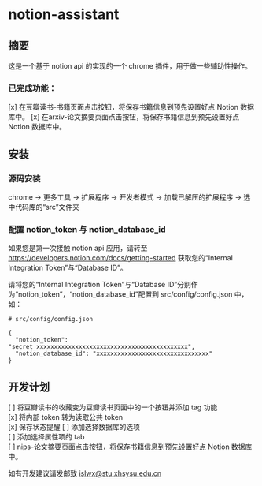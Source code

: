 # notion-assistant

## 摘要

这是一个基于 notion api 的实现的一个 chrome 插件，用于做一些辅助性操作。

### 已完成功能：

[x] 在豆瓣读书-书籍页面点击按钮，将保存书籍信息到预先设置好点 Notion 数据库中。
[x] 在arxiv-论文摘要页面点击按钮，将保存书籍信息到预先设置好点 Notion 数据库中。

## 安装

### 源码安装

chrome -> 更多工具 -> 扩展程序 -> 开发者模式 -> 加载已解压的扩展程序 -> 选中代码库的“src”文件夹

### 配置 notion_token 与 notion_database_id

如果您是第一次接触 notion api 应用，请转至 https://developers.notion.com/docs/getting-started 获取您的“Internal Integration Token”与“Database ID”。

请将您的“Internal Integration Token”与“Database ID”分别作为“notion_token”，“notion_database_id”配置到 src/config/config.json 中，如：

```
# src/config/config.json

{
  "notion_token": "secret_xxxxxxxxxxxxxxxxxxxxxxxxxxxxxxxxxxxxxxxxxxx",
  "notion_database_id": "xxxxxxxxxxxxxxxxxxxxxxxxxxxxxxxx"
}

```

## 开发计划

[ ] 将豆瓣读书的收藏变为豆瓣读书页面中的一个按钮并添加 tag 功能  
[x] 将内部 token 转为读取公共 token  
[x] 保存状态提醒
[ ] 添加选择数据库的选项  
[ ] 添加选择属性项的 tab  
[ ] nips-论文摘要页面点击按钮，将保存书籍信息到预先设置好点 Notion 数据库中。

如有开发建议请发邮致 islwx@stu.xhsysu.edu.cn
